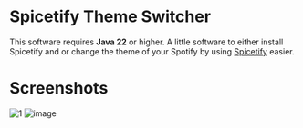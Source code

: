 # Spicetify Theme Switcher

This software requires **Java 22** or higher.
A little software to either install Spicetify and or change the theme of your Spotify by using [Spicetify](https://github.com/spicetify) easier.

# Screenshots
![1](https://github.com/GodCipher/spicetify-ui/assets/50031457/b2f53b74-6f47-4b16-a4f1-8844e75bbc7b) ![image](https://github.com/GodCipher/spicetify-ui/assets/50031457/2201d832-295b-4317-adac-0db758d49369)

